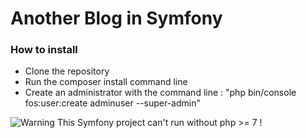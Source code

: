 # Another Blog in Symfony


### How to install

* Clone the repository
* Run the composer install command line
* Create an administrator with the command line : "php bin/console fos:user:create adminuser --super-admin"


![Warning](http://img.clipartall.com/warning-cliparts-the-warning-clipart-5784_3612.jpg)
This Symfony project can't run without php >= 7 !
